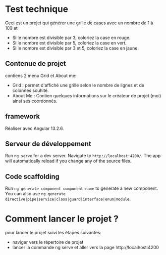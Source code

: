 # Test technique

 Ceci est un projet qui générer une grille de cases avec un nombre de 1 à 100 et 

- Si le nombre est divisible par 3, coloriez la case en rouge.
- Si le nombre est divisible par 5, coloriez la case en vert.
- Si le nombre est divisible par 3 et 5, coloriez la case en jaune. 

## Contenue de projet 
contiens 2 menu Grid et About me:
- Grid : permet d'affiché une grille selon le nombre de lignes et de colonnes souhité.
- About Me : Contien quelques informations sur le créateur de projet (moi) ainsi ses coordonnés.

## framework
Réaliser avec Angular 13.2.6. 

## Serveur de développement

Run `ng serve` for a dev server. Navigate to `http://localhost:4200/`. The app will automatically reload if you change any of the source files.

## Code scaffolding

Run `ng generate component component-name` to generate a new component. You can also use `ng generate directive|pipe|service|class|guard|interface|enum|module`.

# Comment lancer le projet ?

pour lancer le projet suivi les étapes suivantes:

- naviger vers le répertoire de projet 
- lancer la commande ng serve et aller vers la page  http://localhost:4200







